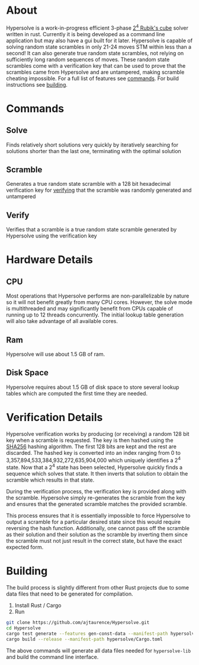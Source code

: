 # About
Hypersolve is a work-in-progress efficient 3-phase [2<sup>4</sup> Rubik's cube](https://hypercubing.xyz/puzzles/2x2x2x2/) solver written in rust. Currently it is being developed as a command line application but may also have a gui built for it later. Hypersolve is capable of solving random state scrambles in only 21-24 moves STM within less than a second! It can also generate true random state scrambles, not relying on sufficiently long random sequences of moves. These random state scrambles come with a verification key that can be used to prove that the scrambles came from Hypersolve and are untampered, making scramble cheating impossible. For a full list of features see [commands](#commands). For build instructions see [building](#building).


# Commands

## Solve
Finds relatively short solutions very quickly by iteratively searching for solutions shorter than the last one, terminating with the optimal solution

## Scramble
Generates a true random state scramble with a 128 bit hexadecimal verification key for [verifying](#verify) that the scramble was randomly generated and untampered

## Verify
Verifies that a scramble is a true random state scramble generated by Hypersolve using the verification key

# Hardware Details

## CPU
Most operations that Hypersolve performs are non-parallelizable by nature so it will not benefit greatly from many CPU cores. However, the solve mode is multithreaded and may significantly benefit from CPUs capable of running up to 12 threads concurrently. The initial lookup table generation will also take advantage of all available cores.

## Ram
Hypersolve will use about 1.5 GB of ram.

## Disk Space
Hypersolve requires about 1.5 GB of disk space to store several lookup tables which are computed the first time they are needed.


# Verification Details
Hypersolve verification works by producing (or receiving) a random 128 bit key when a scramble is requested. The key is then hashed using the [SHA256](https://en.wikipedia.org/wiki/SHA-2) hashing algorithm. The first 128 bits are kept and the rest are discarded. The hashed key is converted into an index ranging from 0 to 3,357,894,533,384,932,272,635,904,000 which uniquely identifies a 2<sup>4</sup> state. Now that a 2<sup>4</sup> state has been selected, Hypersolve quickly finds a sequence which solves that state. It then inverts that solution to obtain the scramble which results in that state.

During the verification process, the verification key is provided along with the scramble. Hypersolve simply re-generates the scramble from the key and ensures that the generated scramble matches the provided scramble.

This process ensures that it is essentially impossible to force Hypersolve to output a scramble for a particular desired state since this would require reversing the hash function. Additionally, one cannot pass off the scramble as their solution and their solution as the scramble by inverting them since the scramble must not just result in the correct state, but have the exact expected form.

# Building

The build process is slightly different from other Rust projects due to some data files that need to be generated for compilation.

1. Install Rust / Cargo
1. Run

```sh
git clone https://github.com/ajtaurence/Hypersolve.git
cd Hypersolve
cargo test generate --features gen-const-data --manifest-path hypersolve-lib/Cargo.toml
cargo build --release --manifest-path hypersolve/Cargo.toml
```

The above commands will generate all data files needed for `hypersolve-lib` and build the command line interface.

